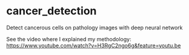 # cancer_detection
Detect cancerous cells on pathology images with deep neural network

See the video where I explained my methodology: https://www.youtube.com/watch?v=H3RgC2ngo6g&feature=youtu.be

